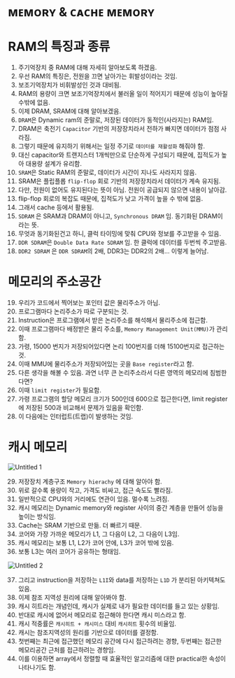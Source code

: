 # ᴍᴇᴍᴏʀʏ & ᴄᴀᴄʜᴇ ᴍᴇᴍᴏʀʏ

# RAM의 특징과 종류

1. 주기억장치 중 RAM에 대해 자세히 알아보도록 하겠음.
2. 우선 RAM의 특징은, 전원을 끄면 날아가는 휘발성이라는 것임.
3. 보조기억장치가 비휘발성인 것과 대비됨.
4. RAM의 용량이 크면 보조기억장치에서 불러올 일이 적어지기 때문에 성능이 높아질 수밖에 없음.
5. 이제 DRAM, SRAM에 대해 알아보겠음.
6. `DRAM`은 Dynamic ram의 준말로, 저장된 데이터가 동적인(사라지는) RAM임.
7. DRAM은 축전기 `Capacitor` 기반의 저장장치라서 전하가 빠지면 데이터가 점점 사라짐.
8. 그렇기 때문에 유지하기 위해서는 일정 주기로 `데이터를 재활성화` 해줘야 함.
9. 대신 capacitor와 트랜지스터 1개씩만으로 단순하게 구성되기 때문에, 집적도가 높아 대용량 설계가 유리함. 
10. `SRAM`은 Static RAM의 준말로, 데이터가 시간이 지나도 사라지지 않음.
11. SRAM은 플립플롭 `flip-flop` 회로 기반의 저장장치라서 데이터가 계속 유지됨.
12. 다만, 전원이 없어도 유지된다는 뜻이 아님. 전원이 공급되지 않으면 내용이 날아감.
13. flip-flop 회로의 복잡도 때문에, 집적도가 낮고 가격이 높을 수 밖에 없음.
14. 그래서 cache 등에서 활용됨.
15. `SDRAM` 은 SRAM과 DRAM이 아니고, `Synchronous DRAM` 임. 동기화된 DRAM이라는 뜻.
16. 무엇과 동기화된건고 하니, 클럭 타이밍에 맞춰 CPU와 정보를 주고받을 수 있음.
17. `DDR SDRAM`은 `Double Data Rate SDRAM` 임. 한 클럭에 데이터를 두번씩 주고받음.
18. `DDR2 SDRAM` 은 `DDR SDRAM`의 2배, DDR3는 DDR2의 2배… 이렇게 늘어남.

# 메모리의 주소공간

19. 우리가 코드에서 찍어보는 포인터 값은 물리주소가 아님.
2. 프로그램마다 논리주소가 따로 구분되는 것.
3. Instruction은 프로그램에서 받은 논리주소를 해석해서 물리주소에 접근함.
4. 이때 프로그램마다 배정받은 물리 주소를, `Memory Management Unit(MMU)`가 관리함. 
5. 가령, 15000 번지가 저장되어있다면 논리 100번지를 더해 15100번지로 접근하는 것.
6. 이때 MMU에 물리주소가 저장되어있는 곳을 `Base register`라고 함.
7. 다른 생각을 해볼 수 있음. 과연 너무 큰 논리주소라서 다른 영역의 메모리에 침범한다면?
8. 이때 `limit register`가 필요함.
9. 가령 프로그램의 할당 메모리 크기가 500인데 600으로 접근한다면, limit register에 저장된 500과 비교해서 문제가 있음을 확인함.
10. 이 다음에는 인터럽트(트랩)이 발생하는 것임.

# 캐시 메모리

![Untitled 1](https://github.com/Ssafy-Developer-Study/CS-study/assets/39848764/db7d1b5b-d334-478a-8bcd-a39f290d16c5)

29. 저장장치 계층구조 `Memory hierachy` 에 대해 알아야 함. 
2. 위로 갈수록 용량이 작고, 가격도 비싸고, 접근 속도도 빨라짐.
3. 일반적으로 CPU와의 거리에도 연관이 있음. 멀수록 느려짐.
4. 캐시 메모리는 Dynamic memory와 register 사이의 중간 계층을 만들어 성능을 높이는 방식임.
5. Cache는 SRAM 기반으로 만듦. 더 빠르기 때문.
6. 코어와 가장 가까운 메모리가 L1, 그 다음이 L2, 그 다음이 L3임.
7. 캐시 메모리는 보통 L1, L2가 코어 안에, L3가 코어 밖에 있음.
8. 보통 L3는 여러 코어가 공유하는 형태임.

![Untitled 2](https://github.com/Ssafy-Developer-Study/CS-study/assets/39848764/3ef66147-2c33-401e-a9b9-d334846fcd32)

37. 그리고 instruction을 저장하는 `L1I`와 data를 저장하는 `L1D` 가 분리된 아키텍쳐도 있음.
10. 이제 참조 지역성 원리에 대해 알아봐야 함.
3. 캐시 히트라는 개념인데, 캐시가 실제로 내가 필요한 데이터를 들고 있는 상황임.
4. 반대로 캐시에 없어서 메모리로 접근해야 한다면 캐시 미스라고 함.
5. 캐시 적중률은 `캐시히트 + 캐시미스` 대비 `캐시히트` 횟수의 비율임.
6. 캐시는 참조지역성의 원리를 기반으로 데이터를 결정함.
7. 첫번째는 최근에 접근했던 메모리 공간에 다시 접근하려는 경향, 두번째는 접근한 메모리공간 근처를 접근하려는 경향임.
8. 이를 이용하면 array에서 정렬할 때 효율적인 알고리즘에 대한 practical한 속성이 나타나기도 함.

